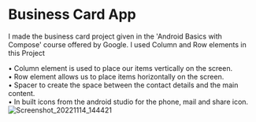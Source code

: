 # Business Card App
I made the business card project given in the 'Android Basics with Compose' course
offered by Google. I used Column and Row elements in this Project

• Column element is used to place our items vertically on the screen.\
• Row element allows us to place items horizontally on the screen.\
• Spacer to create the space between the contact details and the main content.\
• In built icons from the android studio for the phone, mail and share icon.\
![Screenshot_20221114_144421](https://user-images.githubusercontent.com/95529213/201621371-07c4dfac-9131-45c7-8f0f-67701a2cda74.png)

